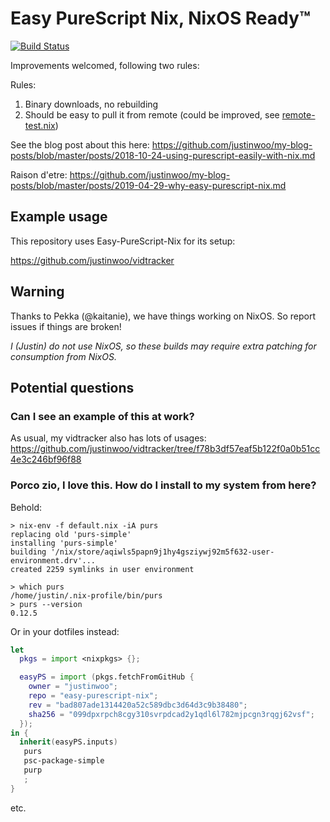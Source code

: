 # Easy PureScript Nix, NixOS Ready™

[![Build Status](https://travis-ci.com/justinwoo/easy-purescript-nix.svg?branch=master)](https://travis-ci.com/justinwoo/easy-purescript-nix)

Improvements welcomed, following two rules:

Rules:

1. Binary downloads, no rebuilding
2. Should be easy to pull it from remote (could be improved, see [remote-test.nix](./remote-test.nix))

See the blog post about this here: <https://github.com/justinwoo/my-blog-posts/blob/master/posts/2018-10-24-using-purescript-easily-with-nix.md>

Raison d'etre: <https://github.com/justinwoo/my-blog-posts/blob/master/posts/2019-04-29-why-easy-purescript-nix.md>

## Example usage

This repository uses Easy-PureScript-Nix for its setup:

<https://github.com/justinwoo/vidtracker>

## Warning

Thanks to Pekka (@kaitanie), we have things working on NixOS. So report issues if things are broken!

*I (Justin) do not use NixOS, so these builds may require extra patching for consumption from NixOS.*

## Potential questions

### Can I see an example of this at work?

As usual, my vidtracker also has lots of usages: <https://github.com/justinwoo/vidtracker/tree/f78b3df57eaf5b122f0a0b51cc4e3c246bf96f88>

### Porco zio, I love this. How do I install to my system from here?

Behold:

```
> nix-env -f default.nix -iA purs
replacing old 'purs-simple'
installing 'purs-simple'
building '/nix/store/aqiwls5papn9j1hy4gsziywj92m5f632-user-environment.drv'...
created 2259 symlinks in user environment

> which purs
/home/justin/.nix-profile/bin/purs
> purs --version
0.12.5
```

Or in your dotfiles instead:

```nix
let
  pkgs = import <nixpkgs> {};

  easyPS = import (pkgs.fetchFromGitHub {
    owner = "justinwoo";
    repo = "easy-purescript-nix";
    rev = "bad807ade1314420a52c589dbc3d64d3c9b38480";
    sha256 = "099dpxrpch8cgy310svrpdcad2y1qdl6l782mjpcgn3rqgj62vsf";
  });
in {
  inherit(easyPS.inputs)
   purs
   psc-package-simple
   purp
   ;
}
```

etc.
